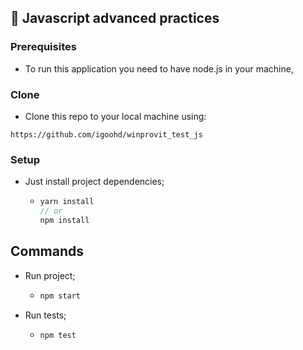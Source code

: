 ## 🚀 Javascript advanced practices

### Prerequisites

- To run this application you need to have node.js in your machine,

### Clone

- Clone this repo to your local machine using:

```
https://github.com/igoohd/winprovit_test_js
```

### Setup

- Just install project dependencies;
  - ```javascript
    yarn install
    // or
    npm install
    ```

## Commands
- Run project;

  - ```javascript
    npm start
    ```

- Run tests;

  - ```javascript
    npm test
    ```
